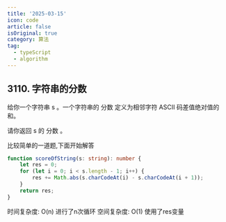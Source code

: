 ```yaml
---
title: '2025-03-15'
icon: code
article: false
isOriginal: true
category: 算法
tag:
  - typeScript
  - algorithm
---
```


## 3110. 字符串的分数
给你一个字符串 s 。一个字符串的 分数 定义为相邻字符 ASCII 码差值绝对值的和。

请你返回 s 的 分数 。  

比较简单的一道题,下面开始解答

```ts
function scoreOfString(s: string): number {
    let res = 0;
    for (let i = 0; i < s.length - 1; i++) {
        res += Math.abs(s.charCodeAt(i) - s.charCodeAt(i + 1));
    }
    return res;
}
```


时间复杂度: O(n) 进行了n次循环
空间复杂度: O(1) 使用了res变量